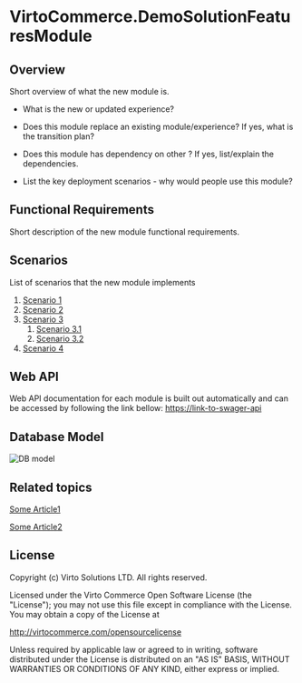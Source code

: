 # VirtoCommerce.DemoSolutionFeaturesModule

## Overview

Short overview of what the new module is.

- What is the new or updated experience?

- Does this module replace an existing module/experience? If yes, what is the transition plan?

- Does this module has dependency on other ? If yes, list/explain the dependencies.

- List the key deployment scenarios - why would people use this module?

## Functional Requirements

Short description of the new module functional requirements.

## Scenarios

List of scenarios that the new module implements

1. [Scenario 1](/doc/scenario-name1.md)
1. [Scenario 2](/doc/scenario-name2.md)
1. [Scenario 3](/doc/scenario-name3.md)
    1. [Scenario 3.1](/doc/scenario-name31.md)
    1. [Scenario 3.2](/doc/scenario-name32.md)
1. [Scenario 4](/doc/scenario-name4.md)

## Web API

Web API documentation for each module is built out automatically and can be accessed by following the link bellow:
<https://link-to-swager-api>

## Database Model

![DB model](/docs/media/diagram-db-model.png)

## Related topics

[Some Article1](some-article1.md)

[Some Article2](some-article2.md)

## License

Copyright (c) Virto Solutions LTD.  All rights reserved.

Licensed under the Virto Commerce Open Software License (the "License"); you
may not use this file except in compliance with the License. You may
obtain a copy of the License at

<http://virtocommerce.com/opensourcelicense>

Unless required by applicable law or agreed to in writing, software
distributed under the License is distributed on an "AS IS" BASIS,
WITHOUT WARRANTIES OR CONDITIONS OF ANY KIND, either express or
implied.
